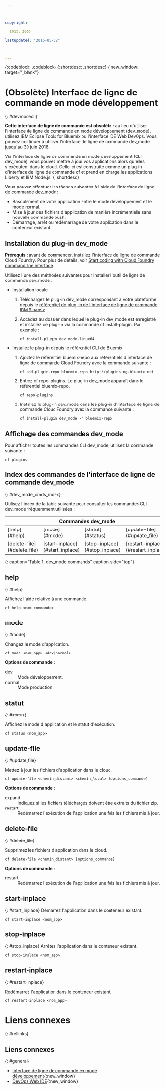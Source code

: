 ```yaml
---



copyright:

  2015，2016

lastupdated: "2016-05-12"



---
```


{:codeblock: .codeblock}
{:shortdesc: .shortdesc}
{:new_window: target="_blank"}

# (Obsolète) Interface de ligne de commande en mode développement
{: #devmodecli}

**Cette interface de ligne de commande est obsolète :** au lieu d'utiliser l'interface de ligne de commande en mode développement
(dev_mode), utilisez IBM Eclipse Tools for Bluemix ou l'interface IDE Web DevOps. Vous pouvez continuer à utiliser l'interface de ligne de commande dev_mode
jusqu'au 30 juin 2016.

Via l'interface de ligne de commande en mode développement (CLI dev_mode), vous pouvez mettre à jour vos applications alors qu'elles s'exécutent dans le
cloud. Celle-ci est construite comme un plug-in d'interface de ligne de commande cf et prend en
charge les
applications Liberty et IBM Node.js.
{: shortdesc}


Vous pouvez effectuer les tâches suivantes à l'aide de l'interface de ligne de commande dev_mode :
- Basculement de votre application entre le mode développement et le mode normal.
- Mise à jour des fichiers d'application de manière incrémentielle sans nouvelle commande push.
- Démarrage, arrêt ou redémarrage de votre application dans le conteneur existant.

## Installation du plug-in dev_mode
**Prérequis :** avant de commencer, installez l'interface de ligne de commande Cloud Foundry. Pour plus de détails, voir [Start coding with Cloud Foundry command line interface](https://github.com/cloudfoundry/cli).


Utilisez l'une des méthodes suivantes pour installer l'outil de ligne de commande dev_mode :
- Installation locale
  1. Téléchargez le plug-in dev_mode correspondant à votre plateforme depuis le [référentiel de plug-in
de l'interface de ligne de commande IBM Bluemix](http://plugins.ng.bluemix.net).
  2. Accédez au dossier dans lequel le plug-in dev_mode est enregistré et installez ce plug-in via la commande cf install-plugin. Par exemple :

        ```
        cf install-plugin dev_mode-linux64
        ```

- Installez le plug-in depuis le référentiel CLI de Bluemix
  1. Ajoutez le référentiel bluemix-repo aux référentiels d'interface de ligne de commande Cloud Foundry avec la commande suivante :

        ```
        cf add-plugin-repo bluemix-repo http://plugins.ng.bluemix.net
        ```

  2. Entrez cf repo-plugins. Le plug-in dev_mode apparaît dans le référentiel bluemix-repo.

		```
        cf repo-plugins
        ```

  3. Installez le plug-in dev_mode dans les plug-in d'interface de ligne de commande Cloud Foundry avec la commande suivante :

        ```
        cf install-plugin dev_mode -r bluemix-repo
        ```

## Affichage des commandes dev_mode

Pour afficher toutes les commandes CLI dev_mode, utilisez la commande suivante :

```
cf plugins
```

## Index des commandes de l'interface de ligne de commande dev_mode
{: #dev_mode_cmds_index}

Utilisez l'index de la table suivante pour consulter les commandes CLI dev_mode fréquemment utilisées :

<table summary="Index des commandes dev_mode">
 <thead>
 <th colspan="4">Commandes dev_mode</th>
 </thead>
 <tbody>
 <tr>
 <td>[help](#help)</td>
 <td>[mode](#mode)</td>
 <td>[statut](#status)</td>
 <td>[update-file](#update_file)</td>
 </tr>
 <tr>
 <td>[delete-file](#delete_file)</td>
 <td>[start-inplace](#start_inplace)</td>
 <td>[stop-inplace](#stop_inplace)</td>
 <td>[restart-inplace](#restart_inplace)</td>
 </tr>
  </tbody>
 </table>
{: caption="Table 1. dev_mode commands" caption-side="top"}



## help
{: #help}

Affichez l'aide relative à une commande.

```
cf help <nom_commande>
```


## mode
{: #mode}

Changez le mode d'application.

```
cf mode <nom_app> <dev|normal>
```
<strong>Options de commande</strong> :

   <dl>
   <dt>dev</dt>
   <dd>Mode développement.</dd>
   <dt>normal</dt>
   <dd>Mode production.</dd>
   </dl>


## statut
{: #status}

Affichez le mode d'application et le statut d'exécution.
```
cf status <nom_app>
```



## update-file
{: #update_file}

Mettez à jour les fichiers d'application dans le cloud.

```
cf update-file <chemin_distant> <chemin_local> [options_commande]
```


<strong>Options de commande</strong> :

   <dl>
   <dt>expand</dt>
   <dd>Indiquez si les fichiers téléchargés doivent être extraits du fichier zip.</dd>
   <dt>restart</dt>
   <dd>Redémarrez l'exécution de l'application une fois les fichiers mis à jour.</dd>
   </dl>



## delete-file
{: #delete_file}

Supprimez les fichiers d'application dans le cloud.

```
cf delete-file <chemin_distant> [options_commande]
```


<strong>Options de commande</strong> :
 <dl>
   <dt>restart</dt>
   <dd>Redémarrez l'exécution de l'application une fois les fichiers mis à jour.</dd>
  </dl>


## start-inplace
{: #start_inplace}
Démarrez l'application dans le conteneur existant.

```
cf start-inplace <nom_app>
```



## stop-inplace
{: #stop_inplace}
Arrêtez l'application dans le conteneur existant.

```
cf stop-inplace <nom_app>
```



## restart-inplace
{: #restart_inplace}

Redémarrez l'application dans le conteneur existant.

```
cf restart-inplace <nom_app>
```



# Liens connexes
{: #rellinks}

## Liens connexes
{: #general}
* [Interface de ligne de commande en mode développement](http://clis.ng.bluemix.net/ui/repository.html#cf-plugins){:new_window}
* [DevOps Web IDE](https://hub.jazz.net/docs/deploy/){:new_window}

